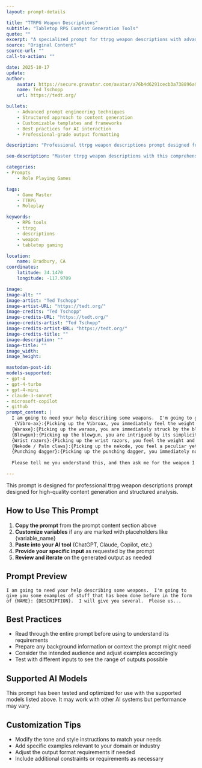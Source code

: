 ```yaml
---
layout: prompt-details

title: "TTRPG Weapon Descriptions"
subtitle: "Tabletop RPG Content Generation Tools"
quote: ""
excerpt: "A specialized prompt for ttrpg weapon descriptions with advanced AI capabilities and structured output formatting."
source: "Original Content"
source-url: ""
call-to-action: ""

date: 2025-10-17
update:
author:
    avatar: https://secure.gravatar.com/avatar/a76b4d6291cecb3a738896a971bfb903?s=512&d=mp&r=g
    name: Ted Tschopp
    url: https://tedt.org/

bullets:
    - Advanced prompt engineering techniques
    - Structured approach to content generation
    - Customizable templates and frameworks
    - Best practices for AI interaction
    - Professional-grade output formatting

description: "Professional ttrpg weapon descriptions prompt designed for high-quality content generation and structured analysis."

seo-description: "Master ttrpg weapon descriptions with this comprehensive AI prompt featuring structured templates and best practices."

categories:
- Prompts
    - Role Playing Games

tags: 
    - Game Master
    - TTRPG
    - Roleplay

keywords: 
    - RPG tools
    - ttrpg
    - descriptions
    - weapon
    - tabletop gaming

location:
    name: Bradbury, CA
coordinates:
    latitude: 34.1470
    longitude: -117.9709

image: 
image-alt: ""
image-artist: "Ted Tschopp"
image-artist-URL: "https://tedt.org/"
image-credits: "Ted Tschopp"
image-credits-URL: "https://tedt.org/"
image-credits-artist: "Ted Tschopp"
image-credits-artist-URL: "https://tedt.org/"
image-credits-title: ""
image-description: ""
image-title: ""
image_width: 
image_height: 

mastodon-post-id:
models-supported:
- gpt-4
- gpt-4-turbo
- gpt-4-mini
- claude-3-sonnet
- microsoft-copilot
- github
prompt_content: |
  I am going to need your help describing some weapons.  I'm going to give you some examples of stuff that has been done before in the form of {NAME}: {DESCRIPTION}.  I will give you several.  Please use these as examples.  Output should only be a single paragraph.
   {Vibro-ax}:{Picking up the Vibroax, you immediately feel the weight and robustness of this impressive melee weapon. The Vibroax is a formidable axe-like tool designed for devastating strikes in close combat. As your hand wraps around the sturdy handle, you notice its solid construction, typically made of a durable metal alloy, providing a secure and confident grip. At the end of the handle, a large, heavy head is attached, featuring a rotating mechanism that emits a distinct humming sound when activated. This mechanism, powered by advanced technology, causes the blade of the Vibroax to vibrate at high frequencies. The vibrating blade enhances its cutting power, allowing it to slice through objects and opponents with remarkable ease. The Vibroax's blade is sharp and menacing, often curved or jagged, designed to deliver powerful and precise blows. The weight and momentum generated by the vibrating blade add considerable force to each swing, making it an ideal weapon for breaking through defenses and inflicting significant damage. Holding the Vibroax, you can sense the raw strength and ferocity it possesses, a tool that merges the traditional effectiveness of an axe with the cutting-edge advantage of vibration technology. The humming of its activated blade serves as a reminder of the destructive potential contained within this fearsome melee weapon.}
  {Waraxe}:{Picking up the waraxe, you are immediately struck by the blend of elegance and brutality embodied in this formidable weapon. The waraxe is a two-handed melee weapon designed for both slashing and chopping maneuvers. As your hands wrap around the sturdy handle, you feel the weight and balance of the weapon, providing you with stability and control. The head of the waraxe is composed of a sharp, crescent-shaped blade, extending from the top of the handle. The blade itself is typically made of metal, honed to a keen edge, capable of inflicting devastating wounds. Along the back of the blade, you notice a pointed spike, adding a versatile thrusting element to the weapon's repertoire. The waraxe's purpose is to deliver powerful strikes, cleaving through armor, shields, and flesh with ease. Whether it's a swift, sweeping arc or a forceful overhead chop, the waraxe's design maximizes the impact of each blow, creating a fearsome weapon on the battlefield. Holding the waraxe, you can envision the raw strength and aggression required to wield it effectively, striking fear into the hearts of your adversaries. The waraxe embodies the unyielding spirit of combat, demanding both skill and physical prowess to master its deadly potential.}
  {Blowgun}:{Picking up the blowgun, you are intrigued by its simplicity and craftsmanship. This slender tube, typically made of wood or lightweight metal, feels surprisingly lightweight and comfortable in your hand. At one end, you notice a small opening where you place the blowgun darts or projectiles. The other end features a mouthpiece, which you use to direct your breath into the tube. As you lift the blowgun to your lips and blow, you realize that it works much like a primitive but effective weapon for silent and accurate attacks. The blowgun allows you to propel darts with remarkable precision, making it ideal for hunting small game or delivering stealthy strikes in ancient hunting and warfare. You can appreciate its portability and ease of use, as well as its potential for surprise attacks. Though seemingly unassuming, the blowgun's effectiveness lies in its ability to deliver silent and deadly projectiles, making it a valuable tool for those skilled in its use.}{Vibrobdagger}:{Picking up the vibrodagger, you feel the compact and sleek design of this formidable close-combat weapon. The vibrodagger is smaller than a traditional dagger, fitting snugly in your hand. As your fingers wrap around the handle, you notice its ergonomic shape, providing a comfortable and secure grip. The blade, crafted from a sturdy metal material, emanates a subtle vibration. The vibrations are not only mesmerizing but also enhance the dagger's cutting power and penetrating ability. With a swift and precise motion, the vibrodagger can slice through obstacles and opponents with increased efficiency. Its size and concealability make it ideal for stealthy situations, granting you the element of surprise. The vibrodagger's vibrating blade creates a unique and distinct advantage, delivering swift, lethal strikes that can incapacitate foes swiftly. Holding the vibrodagger, you can sense its potential as a discreet and deadly weapon, ready to be deployed in close-quarters combat, where speed and precision are paramount.}
  {Wrist razors}:{Picking up the wrist razors, you feel the weight and intrigue of this unique and menacing tool. These wrist razors consist of a pair of sleek, metallic blades that are designed to be worn on your forearms. The blades are securely fastened to a sturdy wristband, allowing you to strap them onto your arms with ease. As you slide your hands into the wristbands, you notice the snug fit and the adjustable straps that ensure a secure and comfortable grip. The blades themselves are sharp, with a curved and menacing edge that extends from the top of your forearms. The wrist razors are intended for close-quarters combat or self-defense, giving you the advantage of surprise and swift strikes. They allow for quick and precise slashes, providing a formidable weapon against adversaries. However, their usage demands caution and skill, as the blades require adept handling to prevent accidental injuries. Holding the wrist razors, you can't help but recognize their inherent danger and the sense of empowerment they bestow, as you become one with the instrument of potential chaos and protection.}
  {Nekode / Palm claws}:{Picking up the nekode, you feel a peculiar yet intriguing sensation as you slip your fingers into the well-designed contraption. It consists of a compact, lightweight frame that rests comfortably against your palm, secured by a strap or handle that ensures a firm fit. At the front of your hand, there are multiple short and pointed attachments, almost resembling claws. The gleaming metal or sturdy material hints at its sharpness and durability. The nekode's design allows you to extend your fingers freely while these pointed projections remain ready for use. The purpose becomes clear – it is a practical tool, most likely used for self-defense or combat. While its unique appearance might be unfamiliar, the concept is fascinating and suggests an effective means of protecting oneself or delivering precise strikes when needed. You can imagine how wielding this intriguing device would add an edge to your combat abilities, providing an advantage in close-quarter encounters.}
  {Punching dagger}:{Picking up the punching dagger, you immediately notice its distinctive and formidable design. The weapon features a sturdy handle that fits comfortably in your hand, secured by a guard that allows a firm grip. What sets this apart from regular daggers is the unique blade – it consists of a thick, central spike with two parallel, smaller blades extending alongside it. The trio of blades creates a fearsome appearance, almost resembling a three-sided spearhead. As you analyze it further, you realize that the purpose of this punching dagger is clear – it is meant for close combat and piercing strikes. The innovative design suggests that it was specifically crafted for swift, powerful thrusts, making it a deadly weapon at close range. Its origins may be unknown to you, but the craftsmanship and ingenuity are evident, hinting at its effectiveness as a defensive tool or offensive weapon. Handling the punching dagger fills you with a sense of respect for the skilled warriors who wielded it, utilizing its unique structure to deliver devastating and precise blows in battle.}
  
  Please tell me you understand this, and then ask me for the weapon I want to have you author a description for.

---
```


This prompt is designed for professional ttrpg weapon descriptions prompt designed for high-quality content generation and structured analysis.

## How to Use This Prompt

1. **Copy the prompt** from the prompt content section above
2. **Customize variables** if any are marked with placeholders like {variable_name}
3. **Paste into your AI tool** (ChatGPT, Claude, Copilot, etc.)
4. **Provide your specific input** as requested by the prompt
5. **Review and iterate** on the generated output as needed

## Prompt Preview

```
I am going to need your help describing some weapons.  I'm going to give you some examples of stuff that has been done before in the form of {NAME}: {DESCRIPTION}.  I will give you several.  Please us...
```

## Best Practices

- Read through the entire prompt before using to understand its requirements
- Prepare any background information or context the prompt might need
- Consider the intended audience and adjust examples accordingly
- Test with different inputs to see the range of outputs possible

## Supported AI Models

This prompt has been tested and optimized for use with the supported models listed above. It may work with other AI systems but performance may vary.

## Customization Tips

- Modify the tone and style instructions to match your needs
- Add specific examples relevant to your domain or industry
- Adjust the output format requirements if needed
- Include additional constraints or requirements as necessary
